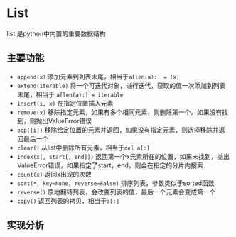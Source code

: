 # List

list 是python中内置的重要数据结构

## 主要功能

- `append(x)` 添加元素到列表末尾，相当于`a[len(a):] = [x]`
- `extend(iterable)` 将一个可迭代对象，进行迭代，获取的值一次添加到列表末尾，相当于 `a[len(a):] = iterable`
- `insert(i, x)` 在指定位置插入元素
- `remove(x)` 移除指定元素，如果有多个相同元素，则删除第一个。如果没有找到，则抛出ValueError错误
- `pop([i])` 移除给定位置的元素并返回，如果没有指定元素，则选择移除并返回最后一个
- `clear()` 从list中删除所有元素，相当于`del a[:]`
- `index(x[, start[, end]])` 返回第一个x元素所在的位置，如果未找到，抛出ValueError错误，如果指定了start，end，则会在指定的分片内搜索
- `count(x)` 返回x出现的次数
- `sort(*, key=None, reverse=False)` 排序列表，参数类似于sorted函数
- `reverse()` 原地翻转列表，会改变列表的值，最后一个元素会变成第一个
- `copy()` 返回列表的拷贝，相当于`a[:]`

## 实现分析